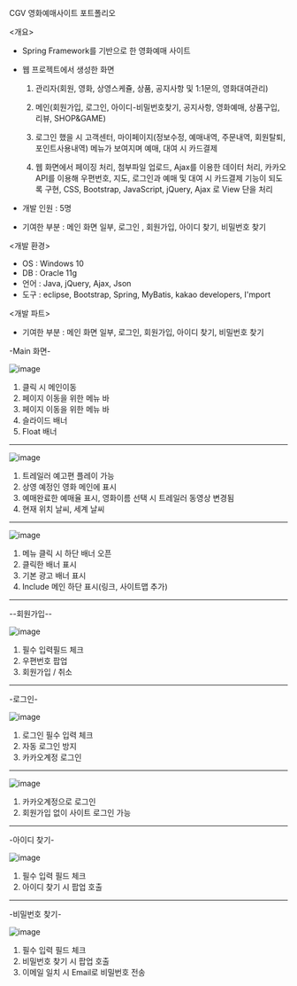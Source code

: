 CGV 영화예매사이트 포트폴리오

<개요>

 - Spring Framework를 기반으로 한 영화예매 사이트

 - 웹 프로젝트에서 생성한 화면
   1. 관리자(회원, 영화, 상영스케쥴, 상품, 공지사항 및 1:1문의, 영화대여관리)
   2. 메인(회원가입, 로그인, 아이디-비밀번호찾기, 공지사항, 영화예매, 상품구입, 리뷰, SHOP&GAME)
   3. 로그인 했을 시  고객센터, 마이페이지(정보수정, 예매내역, 주문내역, 회원탈퇴, 포인트사용내역)
      메뉴가 보여지며 예매, 대여 시 카드결제 
 
   4. 웹 화면에서 페이징 처리, 첨부파일 업로드, Ajax를 이용한 데이터 처리,
      카카오 API를 이용해 우편번호, 지도, 로그인과 예매 및 대여 시 카드결제 기능이 되도록 구현,
      CSS, Bootstrap, JavaScript, jQuery, Ajax 로 View 단을 처리

- 개발 인원 : 5명
- 기여한 부분 : 메인 화면 일부, 로그인 , 회원가입, 아이디 찾기, 비밀번호 찾기

<개발 환경>
- OS : Windows 10
- DB : Oracle 11g
- 언어 : Java, jQuery, Ajax, Json
- 도구 : eclipse, Bootstrap, Spring, MyBatis, kakao developers, I'mport

<개발 파트>
- 기여한 부분 : 메인 화면 일부, 로그인, 회원가입, 아이디 찾기, 비밀번호 찾기

-Main 화면-

![image](https://user-images.githubusercontent.com/78652436/127478820-4ba8530d-4096-4bb1-a242-3d21f5fbb833.png)

1. 클릭 시 메인이동 
2. 페이지 이동을 위한 메뉴 바
3. 페이지 이동을 위한 메뉴 바
4. 슬라이드 배너
5. Float 배너
---------------------------------------------------------------------------------------------------------------------------------------------------------------------------------
![image](https://user-images.githubusercontent.com/78652436/127479346-b7e0ec62-4137-4eee-af5f-30566f2bcdf5.png)

1. 트레일러 예고편 플레이 가능
2. 상영 예정인 영화 메인에 표시
3. 예매완료한 예매율 표시, 영화이름 선택 시 트레일러 동영상 변경됨
4. 현재 위치 날씨, 세계 날씨 

---------------------------------------------------------------------------------------------------------------------------------------------------------------------------------
![image](https://user-images.githubusercontent.com/78652436/127479882-4e3d6a52-f521-4e55-bcce-a2a44f0dbe3d.png)

1. 메뉴 클릭 시 하단 배너 오픈
2. 클릭한 배너 표시
3. 기본 광고 배너 표시
4. Include 메인 하단 표시(링크, 사이트맵 추가)

---------------------------------------------------------------------------------------------------------------------------------------------------------------------------------

--회원가입--

![image](https://user-images.githubusercontent.com/78652436/127480231-909f95a8-f19c-4620-ad4b-8d62be053e78.png)

1. 필수 입력필드 체크
2. 우편번호 팝업
3. 회원가입 / 취소

---------------------------------------------------------------------------------------------------------------------------------------------------------------------------------

-로그인-

![image](https://user-images.githubusercontent.com/78652436/127482024-aea7c39d-8af3-4c0d-a10c-e4d72e6059bb.png)


1. 로그인 필수 입력 체크
2. 자동 로그인 방지
3. 카카오계정 로그인

---------------------------------------------------------------------------------------------------------------------------------------------------------------------------------

![image](https://user-images.githubusercontent.com/78652436/127482085-f2eb9604-ca5d-41f5-b6d3-3266b5355b7f.png)


1. 카카오계정으로 로그인
2. 회원가입 없이 사이트 로그인 가능

---------------------------------------------------------------------------------------------------------------------------------------------------------------------------------

-아이디 찾기-

![image](https://user-images.githubusercontent.com/78652436/127480816-aec3b83b-6f50-4c54-b8e5-e0981a815b08.png)

1. 필수 입력 필드 체크
2. 아이디 찾기 시 팝업 호출

---------------------------------------------------------------------------------------------------------------------------------------------------------------------------------

-비밀번호 찾기-

![image](https://user-images.githubusercontent.com/78652436/127480976-cbe402ca-fb20-4369-8caf-08687899aa05.png)

1. 필수 입력 필드 체크
2. 비밀번호 찾기 시 팝업 호출
3. 이메일 일치 시 Email로 비밀번호 전송
